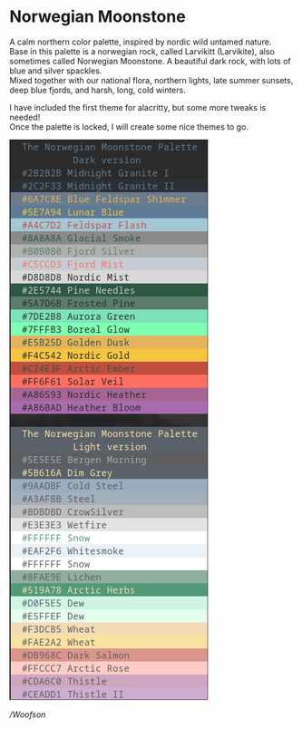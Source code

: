 # Norwegian Moonstone

A calm northern color palette, inspired by nordic wild untamed nature.  
Base in this palette is a norwegian rock, called Larvikitt (Larvikite), also sometimes called Norwegian Moonstone. A beautiful dark rock, with lots of blue and silver spackles.  
Mixed together with our national flora, northern lights, late summer sunsets, deep blue fjords, and harsh, long, cold winters.

I have included the first theme for alacritty, but some more tweaks is needed!  
Once the palette is locked, I will create some nice themes to go.  



![Showcase Palette](./assets/theme_showcase_5.png "Nordic Moonstone")


*/Woofson*
